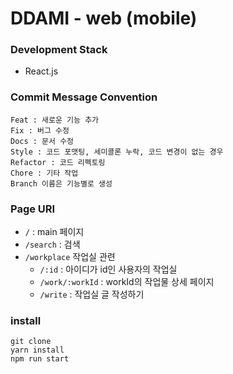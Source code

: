 # DDAMI - web (mobile)

### Development Stack
- React.js

### Commit Message Convention

```
Feat : 새로운 기능 추가
Fix : 버그 수정
Docs : 문서 수정
Style : 코드 포맷팅, 세미콜론 누락, 코드 변경이 없는 경우
Refactor : 코드 리펙토링
Chore : 기타 작업
Branch 이름은 기능별로 생성
```

### Page URI

- `/` : main 페이지
- `/search` : 검색
- `/workplace` 작업실 관련
    - `/:id` : 아이디가 id인 사용자의 작업실
    - `/work/:workId` : workId의 작업물 상세 페이지
    - `/write` : 작업실 글 작성하기


### install

```
git clone
yarn install
npm run start
```
